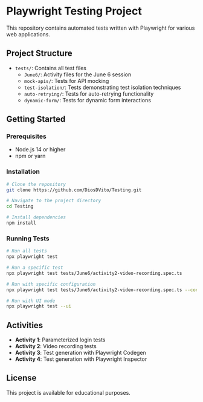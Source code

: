 # Playwright Testing Project

This repository contains automated tests written with Playwright for various web applications.

## Project Structure

- `tests/`: Contains all test files
  - `June6/`: Activity files for the June 6 session
  - `mock-apis/`: Tests for API mocking
  - `test-isolation/`: Tests demonstrating test isolation techniques
  - `auto-retrying/`: Tests for auto-retrying functionality
  - `dynamic-form/`: Tests for dynamic form interactions

## Getting Started

### Prerequisites

- Node.js 14 or higher
- npm or yarn

### Installation

```bash
# Clone the repository
git clone https://github.com/DiosDVito/Testing.git

# Navigate to the project directory
cd Testing

# Install dependencies
npm install
```

### Running Tests

```bash
# Run all tests
npx playwright test

# Run a specific test
npx playwright test tests/June6/activity2-video-recording.spec.ts

# Run with specific configuration
npx playwright test tests/June6/activity2-video-recording.spec.ts --config=tests/June6/playwright.config.ts

# Run with UI mode
npx playwright test --ui
```

## Activities

- **Activity 1**: Parameterized login tests
- **Activity 2**: Video recording tests
- **Activity 3**: Test generation with Playwright Codegen
- **Activity 4**: Test generation with Playwright Inspector

## License

This project is available for educational purposes. 
